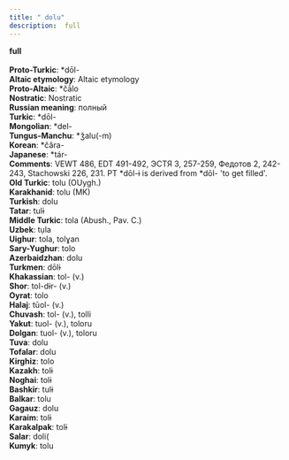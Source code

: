 ```yaml
---
title: " dolu"
description:  full
---
```

<p data-pagefind-weight="0.5">
<strong> full</strong><br><br>
<strong>Proto-Turkic</strong>:  *dōl-<br>
<strong>Altaic etymology</strong>:  Altaic etymology<br>
<strong> Proto-Altaic</strong>:  *čā́lo<br>
<strong>Nostratic</strong>:  Nostratic<br>
<strong>Russian meaning</strong>:  полный<br>
<strong>Turkic</strong>:  *dōl-<br>
<strong>Mongolian</strong>:  *del-<br>
<strong>Tungus-Manchu</strong>:  *ǯalu(-m)<br>
<strong>Korean</strong>:  *čăra-<br>
<strong>Japanese</strong>:  *tár-<br>
<strong>Comments</strong>:  VEWT 486, EDT 491-492, ЭСТЯ 3, 257-259, Федотов 2, 242-243, Stachowski 226, 231. PT *dōl-ɨ is derived from *dōl- 'to get filled'.<br>
<strong>Old Turkic</strong>:  tolu (OUygh.)<br>
<strong>Karakhanid</strong>:  tolu (MK)<br>
<strong>Turkish</strong>:  dolu<br>
<strong>Tatar</strong>:  tulɨ<br>
<strong>Middle Turkic</strong>:  tola (Abush., Pav. C.)<br>
<strong>Uzbek</strong>:  tụla<br>
<strong>Uighur</strong>:  tola, tolɣan<br>
<strong>Sary-Yughur</strong>:  tolo<br>
<strong>Azerbaidzhan</strong>:  dolu<br>
<strong>Turkmen</strong>:  dōlɨ<br>
<strong>Khakassian</strong>:  tol- (v.)<br>
<strong>Shor</strong>:  tol-dɨr- (v.)<br>
<strong>Oyrat</strong>:  tolo<br>
<strong>Halaj</strong>:  tūol- (v.)<br>
<strong>Chuvash</strong>:  tol- (v.), tolli<br>
<strong>Yakut</strong>:  tuol- (v.), toloru<br>
<strong>Dolgan</strong>:  tuol- (v.), toloru<br>
<strong>Tuva</strong>:  dolu<br>
<strong>Tofalar</strong>:  dolu<br>
<strong>Kirghiz</strong>:  tolo<br>
<strong>Kazakh</strong>:  tolɨ<br>
<strong>Noghai</strong>:  tolɨ<br>
<strong>Bashkir</strong>:  tulɨ<br>
<strong>Balkar</strong>:  tolu<br>
<strong>Gagauz</strong>:  dolu<br>
<strong>Karaim</strong>:  tolɨ<br>
<strong>Karakalpak</strong>:  tolɨ<br>
<strong>Salar</strong>:  doli(<br>
<strong>Kumyk</strong>:  tolu<br>

</p>
